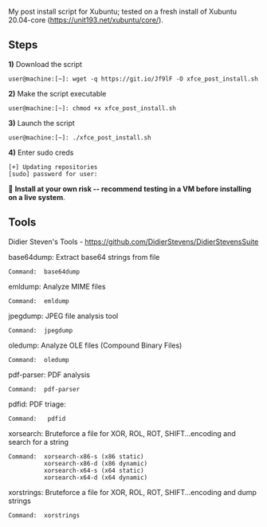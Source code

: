 My post install script for Xubuntu; tested on a fresh install of Xubuntu 20.04-core (https://unit193.net/xubuntu/core/).  

## Steps
**1)** Download the script
```text
user@machine:[~]: wget -q https://git.io/Jf9lF -O xfce_post_install.sh
```

**2)** Make the script executable 
```text
user@machine:[~]: chmod +x xfce_post_install.sh
```

**3)** Launch the script
```text
user@machine:[~]: ./xfce_post_install.sh
```

**4)** Enter sudo creds
```text
[+] Updating repositories
[sudo] password for user: 
```

:loudspeaker:  **Install at your own risk -- recommend testing in a VM before installing on a live system**.


## Tools
Didier Steven's Tools - https://github.com/DidierStevens/DidierStevensSuite

base64dump: Extract base64 strings from file
```text
Command:  base64dump
```

emldump: Analyze MIME files
```text
Command:  emldump
```

jpegdump: JPEG file analysis tool
```text
Command:  jpegdump
```

oledump: Analyze OLE files (Compound Binary Files)
```text
Command:  oledump
```

pdf-parser: PDF analysis
```text
Command:  pdf-parser
```

pdfid: PDF triage:
```text
Command:   pdfid
```

xorsearch: Bruteforce a file for XOR, ROL, ROT, SHIFT...encoding and search for a string
```text
Command:  xorsearch-x86-s (x86 static)
          xorsearch-x86-d (x86 dynamic)
          xorsearch-x64-s (x64 static)
          xorsearch-x64-d (x64 dynamic)
```

xorstrings: Bruteforce a file for XOR, ROL, ROT, SHIFT...encoding and dump strings
```text
Command:  xorstrings
```
